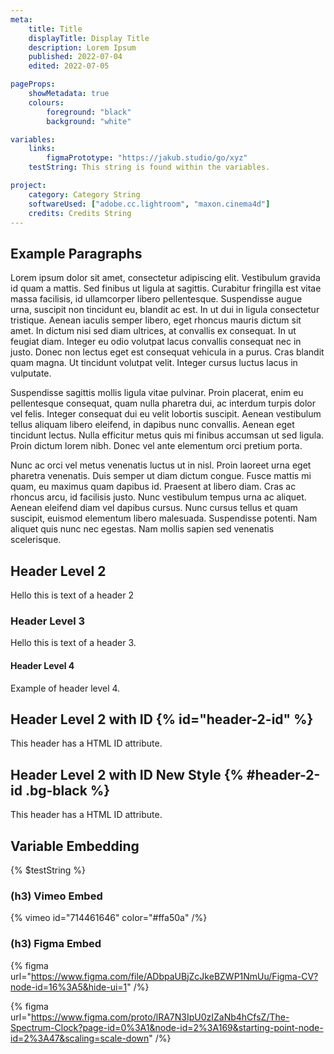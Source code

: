 ```yaml
---
meta:
    title: Title
    displayTitle: Display Title
    description: Lorem Ipsum
    published: 2022-07-04
    edited: 2022-07-05

pageProps:
    showMetadata: true
    colours:
        foreground: "black"
        background: "white"

variables:
    links:
        figmaPrototype: "https://jakub.studio/go/xyz"
    testString: This string is found within the variables.

project:
    category: Category String
    softwareUsed: ["adobe.cc.lightroom", "maxon.cinema4d"]
    credits: Credits String
---
```

## Example Paragraphs
Lorem ipsum dolor sit amet, consectetur adipiscing elit. Vestibulum gravida id quam a mattis. Sed finibus ut ligula at sagittis. Curabitur fringilla est vitae massa facilisis, id ullamcorper libero pellentesque. Suspendisse augue urna, suscipit non tincidunt eu, blandit ac est. In ut dui in ligula consectetur tristique. Aenean iaculis semper libero, eget rhoncus mauris dictum sit amet. In dictum nisi sed diam ultrices, at convallis ex consequat. In ut feugiat diam. Integer eu odio volutpat lacus convallis consequat nec in justo. Donec non lectus eget est consequat vehicula in a purus. Cras blandit quam magna. Ut tincidunt volutpat velit. Integer cursus luctus lacus in vulputate.

Suspendisse sagittis mollis ligula vitae pulvinar. Proin placerat, enim eu pellentesque consequat, quam nulla pharetra dui, ac interdum turpis dolor vel felis. Integer consequat dui eu velit lobortis suscipit. Aenean vestibulum tellus aliquam libero eleifend, in dapibus nunc convallis. Aenean eget tincidunt lectus. Nulla efficitur metus quis mi finibus accumsan ut sed ligula. Proin dictum lorem nibh. Donec vel ante elementum orci pretium porta.

Nunc ac orci vel metus venenatis luctus ut in nisl. Proin laoreet urna eget pharetra venenatis. Duis semper ut diam dictum congue. Fusce mattis mi quam, eu maximus quam dapibus id. Praesent at libero diam. Cras ac rhoncus arcu, id facilisis justo. Nunc vestibulum tempus urna ac aliquet. Aenean eleifend diam vel dapibus cursus. Nunc cursus tellus et quam suscipit, euismod elementum libero malesuada. Suspendisse potenti. Nam aliquet quis nunc nec egestas. Nam mollis sapien sed venenatis scelerisque.

## Header Level 2
Hello this is text of a header 2

### Header Level 3
Hello this is text of a header 3.

#### Header Level 4
Example of header level 4.

## Header Level 2 with ID {% id="header-2-id" %}
This header has a HTML ID attribute.

## Header Level 2 with ID New Style {% #header-2-id .bg-black %}
This header has a HTML ID attribute.

## Variable Embedding
{% $testString %}


### (h3) Vimeo Embed
{% vimeo id="714461646" color="#ffa50a" /%}

### (h3) Figma Embed
{% figma url="https://www.figma.com/file/ADbpaUBjZcJkeBZWP1NmUu/Figma-CV?node-id=16%3A5&hide-ui=1" /%}

{% figma url="https://www.figma.com/proto/lRA7N3IpU0zIZaNb4hCfsZ/The-Spectrum-Clock?page-id=0%3A1&node-id=2%3A169&starting-point-node-id=2%3A47&scaling=scale-down" /%}